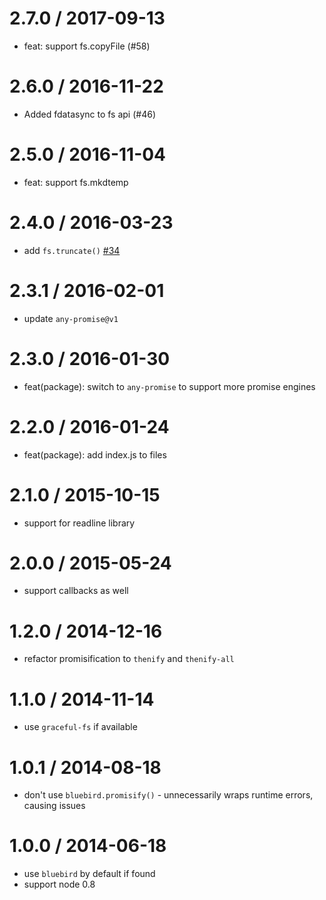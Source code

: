2.7.0 / 2017-09-13
==================

* feat: support fs.copyFile (#58)

2.6.0 / 2016-11-22
==================

* Added fdatasync to fs api (#46)

2.5.0 / 2016-11-04
==================

* feat: support fs.mkdtemp

2.4.0 / 2016-03-23
==================

* add `fs.truncate()` [#34](https://github.com/normalize/mz/pull/34)

2.3.1 / 2016-02-01
==================

* update `any-promise@v1`

2.3.0 / 2016-01-30
==================

* feat(package): switch to `any-promise` to support more promise engines

2.2.0 / 2016-01-24
==================

* feat(package): add index.js to files

2.1.0 / 2015-10-15
==================

* support for readline library

2.0.0 / 2015-05-24
==================

* support callbacks as well

1.2.0 / 2014-12-16
==================

* refactor promisification to `thenify` and `thenify-all`

1.1.0 / 2014-11-14
==================

* use `graceful-fs` if available

1.0.1 / 2014-08-18
==================

* don't use `bluebird.promisify()` - unnecessarily wraps runtime errors, causing issues

1.0.0 / 2014-06-18
==================

* use `bluebird` by default if found
* support node 0.8
